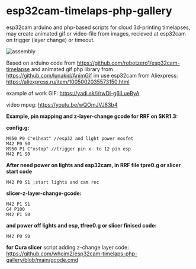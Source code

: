 # esp32cam-timelaps-php-gallery
esp32cam arduino and php-based scripts for cloud 3d-printing timelapses, may create animated gif or video-file from images, recieved at esp32cam on trigger (layer change) or timeout.

![assembly](https://github.com/whoim2/esp32cam-timelaps-php-gallery/raw/main/Screenshot_2.png)

Based on arduino code from https://github.com/robotzero1/esp32cam-timelapse and animated gif php library from https://github.com/lunakid/AnimGif
im use esp32cam from Aliexpress: https://aliexpress.ru/item/1005002035573150.html

example of work GIF: https://yadi.sk/i/rwDl-g6lLueByA

video mpeg: https://youtu.be/wQOmJVJ83b4


__Example, pin mapping and z-layer-change gcode for RRF on SKR1.3:__

__config.g:__
```
M950 P0 C"e1heat" //esp32 and light power mosfet
M42 P0 S0
M950 P1 C"xstop" //trigger pin x- to 12 pin esp
M42 P1 S0
```
__After need power on lights and esp32cam, in RRF file tpre0.g or slicer start code__
```
M42 P0 S1 ;start lights and cam rec
```
__slicer-z-layer-change-gcode:__
```
M42 P1 S1
G4 P100
M42 P1 S0
```
__and power off lights and esp, tfree0.g or slicer finised code:__
```
M42 P0 S0
```

__for Cura slicer__
script adding z-change layer code: https://github.com/whoim2/esp32cam-timelaps-php-gallery/blob/main/gcode.cmd
